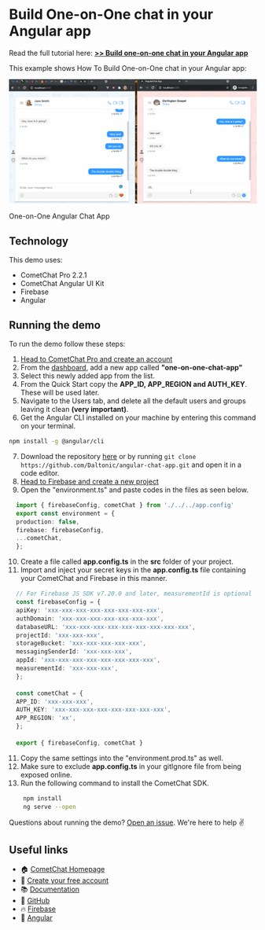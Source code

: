 # Build One-on-One chat in your Angular app

Read the full tutorial here: [**>> Build one-on-one chat in your Angular app**](https://www.cometchat.com/tutorials/#)

This example shows How To Build One-on-One chat in your Angular app:

![One-on-One chat App](./screenshots/0.gif)
<figcaption>One-on-One Angular Chat App</figcaption>


## Technology
This demo uses:

* CometChat Pro 2.2.1
* CometChat Angular UI Kit
* Firebase
* Angular

## Running the demo

To run the demo follow these steps:

1. [Head to CometChat Pro and create an account](https://app.cometchat.com/signup)
2. From the [dashboard](https://app.cometchat.com/apps), add a new app called **"one-on-one-chat-app"**
3. Select this newly added app from the list.
4. From the Quick Start copy the **APP_ID, APP_REGION and AUTH_KEY**. These will be used later.
5. Navigate to the Users tab, and delete all the default users and groups leaving it clean **(very important)**.
6. Get the Angular CLI installed on your machine by entering this command on your terminal.
  ```sh
  npm install -g @angular/cli
  ```
7. Download the repository [here](https://github.com/Daltonic/angular-chat-app/archive/master.zip) or by running `git clone https://github.com/Daltonic/angular-chat-app.git` and open it in a code editor.
8. [Head to Firebase and create a new project](https://console.firebase.google.com)
9. Open the "environment.ts" and paste codes in the files as seen below.
  ```ts    
    import { firebaseConfig, cometChat } from './../../app.config'
    export const environment = {
    production: false,
    firebase: firebaseConfig,
    ...cometChat,
    };
  ```
10. Create a file called **app.config.ts** in the **src** folder of your project.
10. Import and inject your secret keys in the **app.config.ts** file containing your CometChat and Firebase in this manner.
  ```ts    
    // For Firebase JS SDK v7.20.0 and later, measurementId is optional
    const firebaseConfig = {
    apiKey: 'xxx-xxx-xxx-xxx-xxx-xxx-xxx-xxx',
    authDomain: 'xxx-xxx-xxx-xxx-xxx-xxx-xxx',
    databaseURL: 'xxx-xxx-xxx-xxx-xxx-xxx-xxx-xxx-xxx',
    projectId: 'xxx-xxx-xxx',
    storageBucket: 'xxx-xxx-xxx-xxx-xxx',
    messagingSenderId: 'xxx-xxx-xxx',
    appId: 'xxx-xxx-xxx-xxx-xxx-xxx-xxx-xxx',
    measurementId: 'xxx-xxx-xxx',
    };

    const cometChat = {
    APP_ID: 'xxx-xxx-xxx',
    AUTH_KEY: 'xxx-xxx-xxx-xxx-xxx-xxx-xxx-xxx',
    APP_REGION: 'xx',
    };

    export { firebaseConfig, cometChat }
  ```
11. Copy the same settings into the "environment.prod.ts" as well.
12. Make sure to exclude **app.config.ts** in your gitIgnore file from being exposed online.
13. Run the following command to install the CometChat SDK.

```sh
    npm install
    ng serve --open
```

Questions about running the demo? [Open an issue](https://github.com/Daltonic/angular-chat-app/issues). We're here to help ✌️


## Useful links

- 🏠 [CometChat Homepage](https://app.cometchat.com/signup)
- 🚀 [Create your free account](https://app.cometchat.com/apps)
- 📚 [Documentation](https://prodocs.cometchat.com)
- 👾 [GitHub](https://www.github.com/cometchat-pro)
- 🔥 [Firebase](https://console.firebase.google.com)
- 🔷 [Angular](https://angular.io)
<!-- - ✨ [Live Demo](https://clone-6fd6f.web.app/) -->